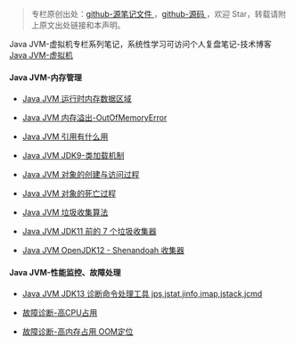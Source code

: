 > 专栏原创出处：[github-源笔记文件 ](https://github.com/GourdErwa/review-notes/tree/master/language/java-jvm) ，[github-源码 ](https://github.com/GourdErwa/java-advanced/tree/master/java-jvm)，欢迎 Star，转载请附上原文出处链接和本声明。

Java JVM-虚拟机专栏系列笔记，系统性学习可访问个人复盘笔记-技术博客 [Java JVM-虚拟机 ](https://review-notes.top/language/java-jvm/)


#### Java JVM-内存管理

- [Java JVM 运行时内存数据区域](https://gourderwa.blog.csdn.net/article/details/103822458)

- [Java JVM 内存溢出-OutOfMemoryError](https://gourderwa.blog.csdn.net/article/details/103842824)

- [Java JVM 引用有什么用](https://gourderwa.blog.csdn.net/article/details/103837418)

- [Java JVM JDK9-类加载机制](https://gourderwa.blog.csdn.net/article/details/103914303)

- [Java JVM 对象的创建与访问过程](https://gourderwa.blog.csdn.net/article/details/103828111)

- [Java JVM 对象的死亡过程](https://gourderwa.blog.csdn.net/article/details/103837408)

- [Java JVM 垃圾收集算法](https://gourderwa.blog.csdn.net/article/details/103843891)

- [Java JVM JDK11 前的 7 个垃圾收集器](https://gourderwa.blog.csdn.net/article/details/103846592)

- [Java JVM OpenJDK12 - Shenandoah 收集器](https://gourderwa.blog.csdn.net/article/details/103879021)

#### Java JVM-性能监控、故障处理

- [Java JVM JDK13 诊断命令处理工具 jps,jstat,jinfo,jmap,jstack,jcmd](https://gourderwa.blog.csdn.net/article/details/103887785)

- [故障诊断-高CPU占用](https://gourderwa.blog.csdn.net/article/details/103894534)

- [故障诊断-高内存占用 OOM定位](https://gourderwa.blog.csdn.net/article/details/103894558)